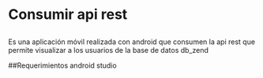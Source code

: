# Consumir api rest

## 

Es una aplicación móvil realizada con android que consumen la api rest  que permite visualizar a los usuarios
de la base de datos db_zend

##Requerimientos
android studio
